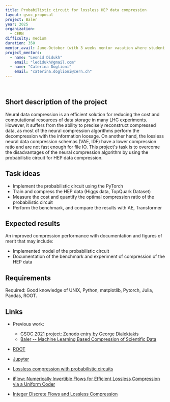 ```yaml
---
title: Probabilistic circuit for lossless HEP data compression
layout: gsoc_proposal
project: Baler
year: 2025
organization:
  - CERN
difficulty: medium
duration: 350
mentor_avail: June-October (with 3 weeks mentor vacation where student will work independently with minimal guidance)
project_mentors:
  - name: "Leonid Didukh"
    email: "ledidukh@gmail.com"
  - name: "Caterina Doglioni"
    email: "caterina.doglioni@cern.ch"
---
```

​
## Short description of the project
Neural data compression is an efficient solution for reducing the cost and computational resources of data storage in many LHC experiments.
However, it suffers from the ability to precisely reconstruct compressed data, as most of the neural compression algorithms perform the decompression with the information loosage.
On another hand, the lossless neural data compression schemas (VAE, IDF) have a lower compression ratio and are not fast enough for file IO.
This project's task is to overcome the disadvantages of the neural compression algorithm by using the probabilistic circuit for HEP data compression.

## Task ideas

* Implement the probabilistic circuit using the PyTorch
* Train and compress the HEP data (Higgs data, TopQuark Dataset)
* Measure the cost and quantify the optimal compression ratio of the probabilistic circuit
* Perform the benchmark, and compare the results with AE, Transformer

## Expected results

An improved compression performance with documentation and figures of merit that may include:
  * Implemented model of the probabilistic circuit
  * Documentation of the benchmark and experiment of compression of the HEP data

## Requirements

Required: Good knowledge of UNIX, Python, matplotlib, Pytorch, Julia, Pandas, ROOT. 

## Links

* Previous work:
  
   * [GSOC 2021 project: Zenodo entry by George Dialektakis](https://zenodo.org/record/5482611#.Y-I28S2l3fa)
   * [Baler -- Machine Learning Based Compression of Scientific Data
](https://arxiv.org/abs/2305.02283)

 * [ROOT](https://root.cern/)
 * [Jupyter](http://jupyter.org)
 * [Lossless compression with probabilistic circuits](https://arxiv.org/pdf/2111.11632)
 * [iFlow: Numerically Invertible Flows for Efficient Lossless Compression via a Uniform Coder](https://arxiv.org/pdf/2111.00965)
 * [Integer Discrete Flows and Lossless Compression](https://arxiv.org/pdf/1905.07376)
   


